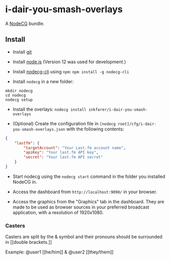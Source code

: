 # i-dair-you-smash-overlays

A [NodeCG](http://github.com/nodecg/nodecg) bundle.

## Install

- Install [git](http://git-scm.com/)

- Install [node.js](https://nodejs.org/dist/latest-v12.x/) (Version 12 was used for development.)

- Install [nodecg-cli](https://github.com/nodecg/nodecg-cli) using `npm`: `npm install -g nodecg-cli`

- Install `nodecg` in a new folder:

```shell
mkdir nodecg
cd nodecg
nodecg setup
```

- Install the overlays: `nodecg install inkfarer/i-dair-you-smash-overlays`

- (Optional) Create the configuration file in `[nodecg root]/cfg/i-dair-you-smash-overlays.json` with the following contents:

```json
{
	"lastfm": {
		"targetAccount": "Your Last.fm account name",
		"apiKey": "Your last.fm API key",
		"secret": "Your last.fm API secret"
	}
}
```

- Start nodecg using the `nodecg start` command in the folder you installed NodeCG in.

- Access the dashboard from `http://localhost:9090/` in your browser.

- Access the graphics from the "Graphics" tab in the dashboard. They are made to be used as browser sources in your preferred broadcast application, with a resolution of 1920x1080.

### Casters

Casters are split by the & symbol and their pronouns should be surrounded in [[double brackets.]]

Example: @user1 [[he/him]] & @user2 [[they/them]]
